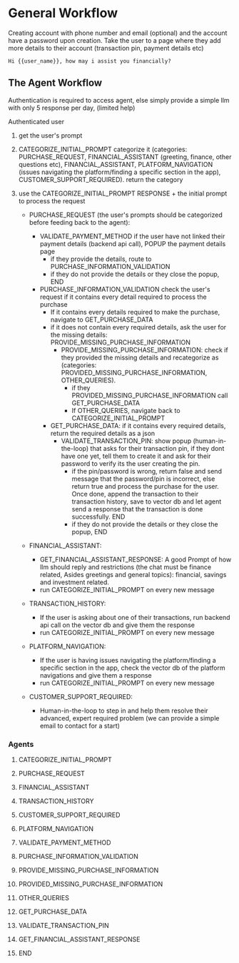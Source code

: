 # General Workflow

Creating account with phone number and email (optional) and the account have a password
upon creation. Take the user to a page where they add more details to their account (transaction pin, payment details etc)

`Hi {{user_name}}, how may i assist you financially?`

## The Agent Workflow

Authentication is required to access agent, else simply provide a simple llm with only 5 response per day, (limited help)

Authenticated user

1. get the user's prompt
2. CATEGORIZE_INITIAL_PROMPT categorize it (categories: PURCHASE_REQUEST, FINANCIAL_ASSISTANT (greeting, finance, other questions etc), FINANCIAL_ASSISTANT, PLATFORM_NAVIGATION (issues navigating the platform/finding a specific section in the app), CUSTOMER_SUPPORT_REQUIRED). return the category

3. use the CATEGORIZE_INITIAL_PROMPT RESPONSE + the initial prompt to process the request

   - PURCHASE_REQUEST (the user's prompts should be categorized before feeding back to the agent):

     - VALIDATE_PAYMENT_METHOD if the user have not linked their payment details (backend api call), POPUP the payment details page
       - if they provide the details, route to PURCHASE_INFORMATION_VALIDATION
       - if they do not provide the details or they close the popup, END
     - PURCHASE_INFORMATION_VALIDATION check the user's request if it contains every detail required to process the purchase
       - If it contains every details required to make the purchase, navigate to GET_PURCHASE_DATA
       - if it does not contain every required details, ask the user for the missing details: PROVIDE_MISSING_PURCHASE_INFORMATION
         - PROVIDE_MISSING_PURCHASE_INFORMATION: check if they provided the missing details and recategorize as (categories: PROVIDED_MISSING_PURCHASE_INFORMATION, OTHER_QUERIES).
           - if they PROVIDED_MISSING_PURCHASE_INFORMATION call GET_PURCHASE_DATA
           - If OTHER_QUERIES, navigate back to CATEGORIZE_INITIAL_PROMPT
       - GET_PURCHASE_DATA: if it contains every required details, return the required details as a json
         - VALIDATE_TRANSACTION_PIN: show popup (human-in-the-loop) that asks for their transaction pin, if they dont have one yet, tell them to create it and ask for their password to verify its the user creating the pin.
           - if the pin/password is wrong, return false and send message that the password/pin is incorrect, else return true and process the purchase for the user. Once done, append the transaction to their transaction history, save to vector db and let agent send a response that the transaction is done successfully. END
           - if they do not provide the details or they close the popup, END

   - FINANCIAL_ASSISTANT:

     - GET_FINANCIAL_ASSISTANT_RESPONSE: A good Prompt of how llm should reply and restrictions (the chat must be finance related, Asides greetings and general topics): financial, savings and investment related.
     - run CATEGORIZE_INITIAL_PROMPT on every new message

   - TRANSACTION_HISTORY:

     - If the user is asking about one of their transactions, run backend api call on the vector db and give them the response
     - run CATEGORIZE_INITIAL_PROMPT on every new message

   - PLATFORM_NAVIGATION:

     - If the user is having issues navigating the platform/finding a specific section in the app, check the vector db of the platform navigations and give them a response
     - run CATEGORIZE_INITIAL_PROMPT on every new message

   - CUSTOMER_SUPPORT_REQUIRED:
     - Human-in-the-loop to step in and help them resolve their advanced, expert required problem (we can provide a simple email to contact for a start)

### Agents

1. CATEGORIZE_INITIAL_PROMPT
2. PURCHASE_REQUEST
3. FINANCIAL_ASSISTANT
4. TRANSACTION_HISTORY
5. CUSTOMER_SUPPORT_REQUIRED
6. PLATFORM_NAVIGATION

7. VALIDATE_PAYMENT_METHOD
8. PURCHASE_INFORMATION_VALIDATION
9. PROVIDE_MISSING_PURCHASE_INFORMATION
10. PROVIDED_MISSING_PURCHASE_INFORMATION
11. OTHER_QUERIES
12. GET_PURCHASE_DATA
13. VALIDATE_TRANSACTION_PIN

14. GET_FINANCIAL_ASSISTANT_RESPONSE
15. END
